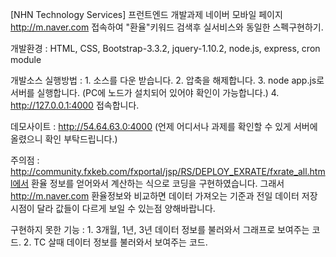 [NHN Technology Services] 프런트엔드 개발과제
네이버 모바일 페이지 http://m.naver.com 접속하여 "환율"키워드 검색후 실서비스와 동일한 스펙구현하기.

개발환경 : HTML, CSS, Bootstrap-3.3.2, jquery-1.10.2, node.js, express, cron module

개발소스 실행방법 : 1. 소스를 다운 받습니다.
                    2. 압축을 해제합니다.
                    3. node app.js로 서버를 실행합니다. (PC에 노드가 설치되어 있어야 확인이 가능합니다.)
                    4. http://127.0.0.1:4000 접속합니다.
                    
데모사이트 : http://54.64.63.0:4000 (언제 어디서나 과제를 확인할 수 있게 서버에 올렸으니 확인 부탁드립니다.)
             
주의점 : http://community.fxkeb.com/fxportal/jsp/RS/DEPLOY_EXRATE/fxrate_all.html에서 
         환율 정보를 얻어와서 계산하는 식으로 코딩을 구현하였습니다. 그래서
         http://m.naver.com 환율정보와 비교하면 데이터 가져오는 기준과 전일 데이터 저장시점이 달라
         값들이 다르게 보일 수 있는점 양해바랍니다.
         
구현하지 못한 기능 : 1. 3개월, 1년, 3년 데이터 정보를 불러와서 그래프로 보여주는 코드.
                     2. TC 살때 데이터 정보를 불러와서 보여주는 코드.

